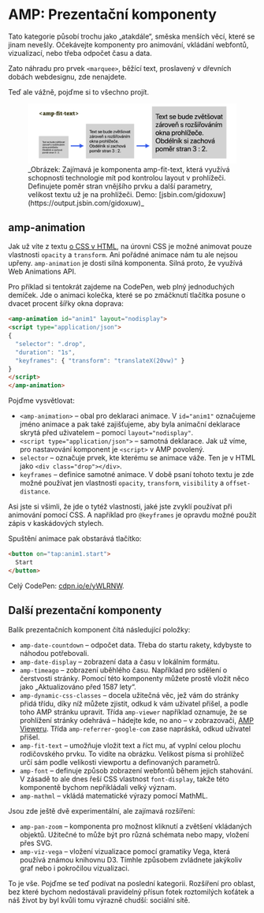 # AMP: Prezentační komponenty

Tato kategorie působí trochu jako „atakdále“, směska menších věcí, které se jinam nevešly. Očekávejte komponenty pro animování, vkládání webfontů, vizualizací, nebo třeba odpočet času a data.

Zato náhradu pro prvek `<marquee>`, běžící text, proslavený v dřevních dobách webdesignu, zde nenajdete.

Teď ale vážně, pojďme si to všechno projít.

<figure>
<img src="../dist/images/original/vdamp/amp-fit-text.png"  height="540"  width="1920" alt="">
<figcaption markdown="1">
_Obrázek: Zajímavá je komponenta amp-fit-text, která využívá schopnosti technologie mít pod kontrolou layout v prohlížeči. Definujete poměr stran vnějšího prvku a další parametry, velikost textu už je na prohlížeči. Demo: [jsbin.com/gidoxuw](https://output.jsbin.com/gidoxuw)_
</figcaption>
</figure>

## amp-animation

Jak už víte z textu [o CSS v HTML](amp-css.md), na úrovni CSS je možné animovat pouze vlastnosti `opacity` a `transform`. Ani pořádné animace nám tu ale nejsou upřeny. `amp-animation` je dosti silná komponenta. Silná proto, že využívá Web Animations API.

Pro příklad si tentokrát zajdeme na CodePen, web plný jednoduchých demíček. Jde o animaci kolečka, které se po zmáčknutí tlačítka posune o dvacet procent šířky okna doprava:

```html
<amp-animation id="anim1" layout="nodisplay">
<script type="application/json">
{
  "selector": ".drop",
  "duration": "1s",
  "keyframes": { "transform": "translateX(20vw)" }
}
</script>
</amp-animation>
```

Pojďme vysvětlovat:

* `<amp-animation>` – obal pro deklaraci animace. V `id="anim1"` označujeme jméno animace a pak také zajišťujeme, aby byla animační deklarace skrytá před uživatelem – pomocí `layout="nodisplay"`.
* `<script type="application/json">` – samotná deklarace. Jak už víme, pro nastavování komponent je `<script>` v AMP povolený.
* `selector` – označuje prvek, kte kterému se animace váže. Ten je v HTML jako `<div class="drop"></div>`.
* `keyframes` – definice samotné animace. V době psaní tohoto textu je zde možné používat jen vlastnosti `opacity`, `transform`, `visibility` a `offset-distance`.

Asi jste si všimli, že jde o tytéž vlastnosti, jaké jste zvyklí používat při animování pomocí CSS. A například pro `@keyframes` je opravdu možné použít zápis v kaskádových stylech.

Spuštění animace pak obstarává tlačítko:

```html
<button on="tap:anim1.start">
  Start
</button>
```

Celý CodePen: [cdpn.io/e/yWLRNW](https://codepen.io/machal/pen/yWLRNW).

## Další prezentační komponenty

Balík prezentačních komponent čítá následující položky:

* `amp-date-countdown` – odpočet data. Třeba do startu rakety, kdybyste to náhodou potřebovali.
* `amp-date-display` – zobrazení data a času v lokálním formátu.
* `amp-timeago` – zobrazení uběhlého času. Například pro sdělení o čerstvosti stránky. Pomocí této komponenty můžete prostě vložit něco jako „Aktualizováno před 1587 lety“.
* `amp-dynamic-css-classes` – docela užitečná věc, jež vám do stránky přidá třídu, díky níž můžete zjistit, odkud k vám uživatel přišel, a podle toho AMP stránku upravit. Třída `amp-viewer` například oznamuje, že se prohlížení stránky odehrává  – hádejte kde, no ano – v zobrazovači, [AMP Vieweru](amp-viewer.md). Třída `amp-referrer-google-com` zase napráská, odkud uživatel přišel.
* `amp-fit-text` – umožňuje vložit text a říct mu, ať vyplní celou plochu rodičovského prvku. To vidíte na obrázku. Velikost písma si prohlížeč určí sám podle velikosti viewportu a definovaných parametrů.
* `amp-font` – definuje způsob zobrazení webfontů během jejich stahování. V zásadě to ale dnes řeší CSS vlastnost `font-display`, takže této komponentě bychom nepřikládali velký význam.
* `amp-mathml` – vkládá matematické výrazy pomocí MathML.

Jsou zde ještě dvě experimentální, ale zajímavá rozšíření:

* `amp-pan-zoom` – komponenta pro možnost kliknutí a zvětšení vkládaných objektů. Užitečné to může být pro různá schémata nebo mapy, vložení přes SVG.
* `amp-viz-vega` – vložení vizualizace pomocí gramatiky Vega, která používá známou knihovnu D3. Tímhle způsobem zvládnete jakýkoliv graf nebo i pokročilou vizualizaci.

To je vše. Pojďme se teď podívat na poslední kategorii. Rozšíření pro oblast, bez které bychom nedostávali pravidelný přísun fotek roztomilých koťátek a náš život by byl kvůli tomu výrazně chudší: sociální sítě.
